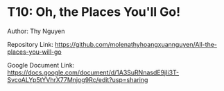 # T10: Oh, the Places You'll Go!

Author: Thy Nguyen

Repository Link: https://github.com/molenathyhoangxuannguyen/All-the-places-you-will-go 

Google Document Link: https://docs.google.com/document/d/1A3SuRNnasdE9jIi3T-SvcoALYp5tYVhrX77Mnjog9Rc/edit?usp=sharing

